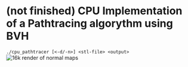 # (not finished) CPU Implementation of a Pathtracing algorythm using BVH

```./cpu_pathtracer [<-d/-n>] <stl-file> <output>```
![16k render of normal maps](https://github.com/d3crvpt3d/cpu_pathtracer/blob/PC/dragon_normal_16k.png?raw=true)

